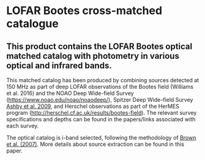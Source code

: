 # LOFAR Bootes cross-matched catalogue
## This product contains the LOFAR Bootes optical matched catalog with photometry in various optical and infrared bands.

This matched catalog has been produced by combining sources detected at 150 MHz as part of deep LOFAR observations of the Bootes field (Williams et al. 2016) and the NOAO Deep Wide-field Survey (https://www.noao.edu/noao/noaodeep/), Spitzer Deep Wide-field Survey [Ashby et al. 2009](http://adsabs.harvard.edu/abs/2009ApJ...701..428A), and Herschel observations as part of the HerMES program (http://herschel.cf.ac.uk/results/bootes-field). The relevant survey specifications and depths can be found in the papers/links associated with each survey.

The optical catalog is i-band selected, following the methodology of [Brown et al. (2007)](http://adsabs.harvard.edu/abs/2007ApJ...654..858B). More details about source extraction can be found in this paper.
